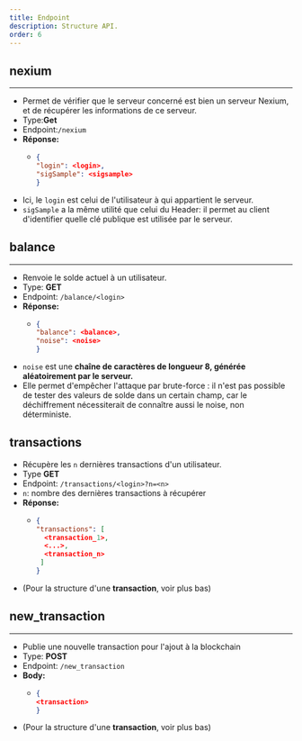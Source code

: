 ```yaml
---
title: Endpoint
description: Structure API.
order: 6
---
```



## nexium
---
-   Permet de vérifier que le serveur concerné est bien un serveur Nexium, et de récupérer les informations de ce serveur.
-   Type:**Get**
-   Endpoint:`/nexium`
-   **Réponse:**
    -  ```json
       {
       "login": <login>,
       "sigSample": <sigsample>
       }
       ```
-   Ici, le `login` est celui de l'utilisateur à qui appartient le serveur.
-   `sigSample` a la même utilité que celui du Header: il permet au client d'identifier quelle clé publique est utilisée par le serveur.

## balance
---
-   Renvoie le solde actuel à un utilisateur.
-   Type: **GET**
-   Endpoint: `/balance/<login>`
- **Réponse:**
    - ```json
      {
      "balance": <balance>,
      "noise": <noise>
      }
      ```
-   `noise` est une **chaîne de caractères de longueur 8, générée aléatoirement par le serveur.**
-   Elle permet d'empêcher l'attaque par brute-force : il n'est pas possible de tester des valeurs de solde dans un certain champ, car le déchiffrement nécessiterait de connaître aussi le noise, non déterministe.


## transactions

-   Récupère les `n` dernières transactions d'un utilisateur.
-   Type **GET**
-   Endpoint: `/transactions/<login>?n=<n>`
-   `n`: nombre des dernières transactions à récupérer
-   **Réponse:**
    - ```json
      {
      "transactions": [
        <transaction_1>,
        <...>,
        <transaction_n>
       ]
      }
      ```
-   (Pour la structure d'une **transaction**, voir plus bas)

## new_transaction
---
-   Publie une nouvelle transaction pour l'ajout à la blockchain
-   Type: **POST**
-   Endpoint: `/new_transaction`
-   **Body:**
    - ```json
      {
      <transaction>
      }
      ```
-   (Pour la structure d'une **transaction**, voir plus bas)